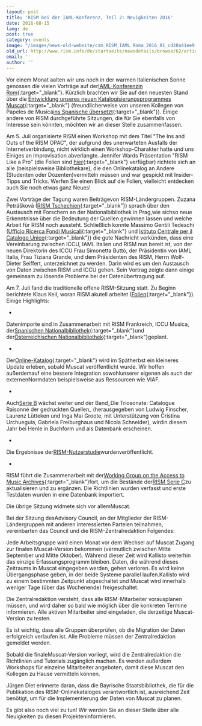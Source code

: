 ```yaml
---
layout: post
title: 'RISM bei der IAML-Konferenz, Teil 2: Neuigkeiten 2016'
date: 2016-08-15
lang: de
post: true
category: events
image: "/images/news-old-website/csm_RISM_IAML_Roma_2016_01_cd20a41ee9.jpg"
old_url: http://www.rism.info/de/startseite/newsdetails/browse/62/article/64/rism-at-iaml-part-2-whats-new-in-2016.html
email: ''
author: ''
---
```


Vor einem Monat aalten wir uns noch in der warmen italienischen Sonne genossen die vielen Vorträge auf der[IAML-Konferenzin Rom](http://www.iaml2016.org/){:target="_blank"}. Kürzlich brachten wir Sie auf den neuesten Stand über die [Entwicklung unseres neuen Katalogisierungsprogrammes Muscat](/new_at_rism/2016/07/21/rism-at-iaml-part-1-muscat--almost-ready-to-go.html){:target="_blank"} (freundlicherweise von unseren Kollegen von Papeles de Musicá[ins Spanische übersetzt](https://papelesdemusica.wordpress.com/2016/07/22/muscat-nuevo-software-libre-para-la-catalogacion-de-musica/){:target="_blank"}). Einige andere von RISM durchgeführte Sitzungen, die für Sie ebenfalls von Interesse sein könnten, möchten wir an dieser Stelle zusammenfassen.

Am 5. Juli organisierte RISM einen Workshop mit dem Titel "The Ins and Outs of the RISM OPAC", der aufgrund des unerwarteten Ausfalls der Internetverbindung, nicht wirklich einen Workshop-Charakter hatte und uns Einiges an Improvisation abverlangte. Jennifer Wards Präsentation "RISM Like a Pro" (die Folien sind [hier](/resources-old-website/community-content/Zentralredaktion/Ward_RISM_like_a_pro_IAML_Rome_2016.pdf){:target="_blank"} verfügbar) richtete sich an alle (beispielsweise Bibliothekare), die den Onlinekatalog an Andere (Studenten oder Dozenten)vermitteln müssen und war gespickt mit Insider-Tipps und Tricks. Werfen Sie einen Blick auf die Folien, vielleicht entdecken auch Sie noch etwas ganz Neues!

Zwei Vorträge der Tagung waren Beiträgevon RISM-Ländergruppen. Zuzana Petrášková ([RISM Tschechien](http://www.rism.info/en/workgroups/czech-republic-praha-rism-czech-republic/home.html){:target="_blank"}) sprach über den Austausch mit Forschern an der Nationalbibliothek in Prag,wie sichso neue Erkenntnisse über die Bedeutung der Quellen gewinnen lassen und welche Arbeit für RISM noch aussteht. Schließlich konnte Massimo Gentili Tedeschi ([Ufficio Ricerca Fondi Musicali](http://www.urfm.braidense.it/index/index.php){:target="_blank"} und [Istituto Centrale per il Catalogo Unico](http://www.iccu.sbn.it/opencms/opencms/it/){:target="_blank"}) die gute Nachricht verkünden, dass eine Vereinbarung zwischen ICCU, IAML Italien und RISM nun bereit ist, von der neuen Direktorin des ICCU Frau Simonetta Buttò, der Präsidentin von IAML Italia, Frau Tiziana Grande, und dem Präsidenten des RISM, Herrn Wolf-Dieter Seiffert, unterzeichnet zu werden. Darin wird es um den Austausch von Daten zwischen RISM und ICCU gehen. Sein Vortrag zeigte dann einige gemeinsam zu lösende Probleme bei der Datenübertragung auf.

Am 7. Juli fand die traditionelle offene RISM-Sitzung statt. Zu Beginn berichtete Klaus Keil, woran RISM akutell arbeitet ([Folien](/resources-old-website/community-content/Zentralredaktion/Praesentation_Keil_Rome_2016_IAML.pdf){:target="_blank"}). Einige Highlights:

-

Datenimporte sind in Zusammenarbeit mit RISM Frankreich, ICCU Musica, der[Spanischen Nationalbibliothek](http://www.bne.es/){:target="_blank"}und der[Österreichischen Nationalbibliothek](http://www.onb.ac.at/ev/){:target="_blank"}geplant.

-

Der[Online-Katalog](https://opac.rism.info/){:target="_blank"} wird im Spätherbst ein kleineres Update erleben, sobald Muscat veröffentlicht wurde. Wir hoffen außerdemauf eine bessere Integration sowohlunserer eigenen als auch der externenNormdaten beispielsweise aus Ressourcen wie VIAF.

-

Auch[Serie B](http://www.rism.info/de/publikationen.html) wächst weiter und der Band_Die Triosonate: Catalogue Raisonné der gedruckten Quellen_ (herausgegeben von Ludwig Finscher, Laurenz Lütteken und Inga Mai Groote, mit Unterstützung von Cristina Urchueguía, Gabriela Freiburghaus und Nicola Schneider), wirdin diesem Jahr bei Henle in Buchform und als Datenbank erscheinen.

-

Die Ergebnisse der[RISM-Nutzerstudie](http://www.rism.info/de/community/rism-nutzerstudie.html)wurdenveröffentlicht.

-

RISM führt die Zusammenarbeit mit der[Working Group on the Access to Music Archives](http://www.iaml.info/working-group-access-music-archives-project){:target="_blank"}fort, um die Bestände der[RISM Serie C](/de/publikationen.html#c2620)zu aktualisieren und zu ergänzen. Die Richtlinien wurden verfasst und erste Testdaten wurden in eine Datenbank importiert.


Die übrige Sitzung widmete sich vor allemMuscat.

Bei der Sitzung desAdvisory Council, an der Mitglieder der RISM-Ländergruppen mit anderen interessierten Parteien teilnahmen, vereinbarten das Council und die RISM-Zentralredaktion Folgendes:

Jede Arbeitsgruppe wird einen Monat vor dem Wechsel auf Muscat Zugang zur finalen Muscat-Version bekommen (vermutlich zwischen Mitte September und Mitte Oktober). Während dieser Zeit wird Kallisto weiterhin das einzige Erfassungsprogramm bleiben. Daten, die während dieses Zeitraums in Muscat eingegeben werden, gehen verloren. Es wird keine Übergangsphase geben, in der beide Systeme parallel laufen.Kallisto wird zu einem bestimmten Zeitpunkt abgeschaltet und Muscat wird innerhalb weniger Tage (über das Wochenende) freigeschaltet.

Die Zentralredaktion versteht, dass alle RISM-Mitarbeiter vorausplanen müssen, und wird daher so bald wie möglich über die konkreten Termine informieren. Alle aktiven Mitarbeiter sind eingeladen, die derzeitige Muscat-Version zu testen.

Es ist wichtig, dass alle Gruppen überprüfen, ob die Migration der Daten erfolgreich verlaufen ist. Alle Probleme müssen der Zentralredaktion gemeldet werden.

Sobald die finaleMuscat-Version vorliegt, wird die Zentralredaktion die Richtlinien und Tutorials zugänglich machen. Es werden außerdem Workshops für einzelne Mitarbeiter angeboten, damit diese Muscat den Kollegen zu Hause vermitteln können.

Jürgen Diet erinnerte daran, dass die Bayrische Staatsbibliothek, die für die Publikation des RISM-Onlinekataloges verantwortlich ist, ausreichend Zeit benötigt, um für die Implementierung der Daten von Muscat zu planen.


Es gibt also noch viel zu tun! Wir werden Sie an dieser Stelle über alle Neuigkeiten zu diesen Projekteninformieren.


